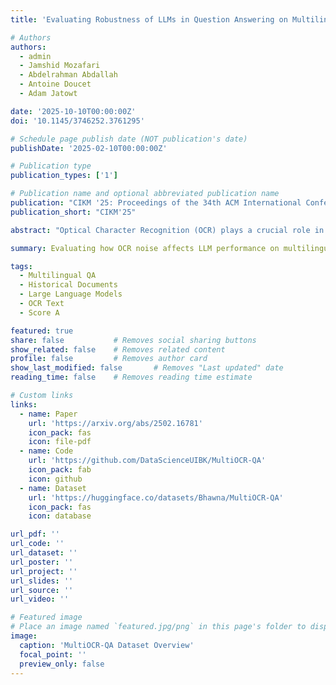 ```yaml
---
title: 'Evaluating Robustness of LLMs in Question Answering on Multilingual Noisy OCR Data'

# Authors
authors:
  - admin
  - Jamshid Mozafari
  - Abdelrahman Abdallah
  - Antoine Doucet
  - Adam Jatowt

date: '2025-10-10T00:00:00Z'
doi: '10.1145/3746252.3761295'

# Schedule page publish date (NOT publication's date)
publishDate: '2025-02-10T00:00:00Z'

# Publication type
publication_types: ['1']

# Publication name and optional abbreviated publication name
publication: "CIKM '25: Proceedings of the 34th ACM International Conference on Information and Knowledge Management"
publication_short: "CIKM'25"

abstract: "Optical Character Recognition (OCR) plays a crucial role in digitizing historical and multilingual documents, yet OCR errors - imperfect extraction of text, including character insertion, deletion, and substitution can significantly impact downstream tasks like question-answering (QA). In this work, we conduct a comprehensive analysis of how OCR-induced noise affects the performance of Multilingual QA Systems. To support this analysis, we introduce a multilingual QA dataset MultiOCR-QA, comprising 50K question-answer pairs across three languages: English, French, and German. The dataset is curated from OCR-ed historical documents, which include different levels and types of OCR noise. We then evaluate how different state-of-the-art Large Language Models (LLMs) perform under different error conditions, focusing on three major OCR error types. Our findings show that QA systems are highly prone to OCR-induced errors and perform poorly on noisy OCR text. By comparing model performance on clean versus noisy texts, we provide insights into the limitations of current approaches and emphasize the need for more noise-resilient QA systems in historical digitization contexts."

summary: Evaluating how OCR noise affects LLM performance on multilingual question answering tasks.

tags:
  - Multilingual QA
  - Historical Documents
  - Large Language Models
  - OCR Text
  - Score A

featured: true
share: false           # Removes social sharing buttons
show_related: false    # Removes related content
profile: false         # Removes author card
show_last_modified: false       # Removes "Last updated" date
reading_time: false    # Removes reading time estimate

# Custom links
links:
  - name: Paper
    url: 'https://arxiv.org/abs/2502.16781'
    icon_pack: fas
    icon: file-pdf
  - name: Code
    url: 'https://github.com/DataScienceUIBK/MultiOCR-QA'
    icon_pack: fab
    icon: github
  - name: Dataset
    url: 'https://huggingface.co/datasets/Bhawna/MultiOCR-QA'
    icon_pack: fas
    icon: database

url_pdf: ''
url_code: ''
url_dataset: ''
url_poster: ''
url_project: ''
url_slides: ''
url_source: ''
url_video: ''

# Featured image
# Place an image named `featured.jpg/png` in this page's folder to display it
image:
  caption: 'MultiOCR-QA Dataset Overview'
  focal_point: ''
  preview_only: false
---
```


